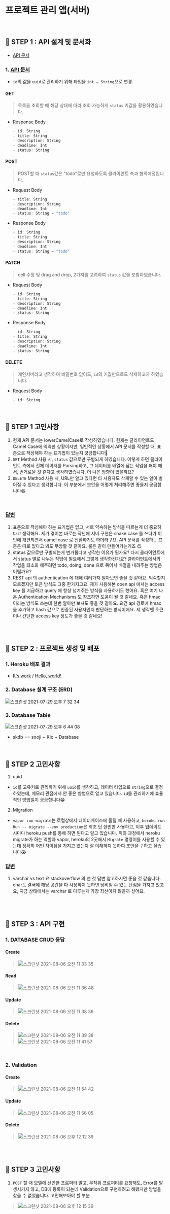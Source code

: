 # 프로젝트 관리 앱(서버)

<br>

## 📘 STEP 1 : API 설계 및 문서화
- [API 문서](https://docs.google.com/spreadsheets/d/1_nDj5blrLfcHYRtEE_4KGOhiH57aKL6oBPPHIcJK4yE/edit#gid=0)
### 1. [API 문서](https://docs.google.com/spreadsheets/d/1_nDj5blrLfcHYRtEE_4KGOhiH57aKL6oBPPHIcJK4yE/edit)
   - `id`의 값을 `uuid`로 관리하기 위해 타입을 `int → String`으로 변경. 
#### GET
> 목록을 조회할 때 해당 상태에 따라 조회 가능하게 `status` 키값을 활용하였습니다.
- Response Body
  ```swift
  - id: String
  - title: String
  - description: String
  - deadline: Int
  - status: String
  ```
#### POST
> POST할 때 `status`값은 "todo"로만 요청하도록 클라이언트 측과 협의예정입니다.
- Request Body
  ```swift
  - title: String
  - description: String
  - deadline: Int
  - status: String = "todo"
  ```
- Response Body
  ```swift
  - id: String
  - title: String
  - description: String
  - deadline: Int
  - status: String = "todo"
  ```
#### PATCH
> cell 수정 및 drag and drop, 2가지를 고려하여 `status` 값을 포함하였습니다.
- Request Body
  ```swift
  - id: String
  - title: String
  - description: String
  - deadline: Int
  - status: String
  ```
- Response Body
  ```swift
  - id: String
  - title: String
  - description: String
  - deadline: Int
  - status: String
  ```
#### DELETE
> 개인서버라고 생각하여 비밀번호 없이도, `id`의 키값만으로도 삭제하고자 하였습니다.
- Request Body
  ```swift
  - id: String
  ```

<br>

## 📕 STEP 1 고민사항
1. 현재 API 문서는 lowerCamelCase로 작성하였습니다. 현재는 클라이언트도 Camel Case에 익숙한 상황이지만, 일반적인 상황에서 API 문서를 작성할 때, 표준으로 작성해야 하는 표기법이 있는지 궁금합니다🧐
2. `GET` Method 사용 시, `status` 값으로만 구별되게 하였습니다. 이렇게 하면 클라이언트 측에서 전체 데이터를 Parsing하고, 그 데이터를 배열에 담는 작업을 해야 해서, 번거로울 것 같다고 생각하였습니다. 더 나은 방향이 있을까요?
3. `DELETE` Method 사용 시, URL만 알고 있다면 타 사용자도 삭제할 수 있는 일이 벌어질 수 있다고 생각합니다. 이 부분에서 보안을 어떻게 처리해주면 좋을지 궁금합니다😆
<br>

### [답변](https://github.com/yagom-academy/ios-project-manager-server/pull/35#issuecomment-884658035)
1. 표준으로 작성해야 하는 표기법은 없고, 서로 약속하는 방식을 따르는게 더 중요하다고 생각해요. 제가 겪어본 바로는 작년에 서버 구현은 snake case 를 쓰다가 이번에 개편되면서 camel case 로 전환하기도 하더라구요. API 문서를 작성하는 표준은 따로 없다고 봐도 무방할 것 같아요. 룰은 같이 만들어가는거죠 😉
2. status 값으로만 구별되는게 번거롭다고 생각한 이유가 뭔가요? 다시 클라이언트에서 status 별로 나누는 작업이 필요해서 그렇게 생각한건가요? 클라이언트에서의 작업을 최소화 해주려면 todo, doing, done 으로 묶어서 배열을 내려주는 방법은 어떨까요?
3. REST api 의 authentication 에 대해 여러가지 알아보면 좋을 것 같아요. 익숙할지 모르겠지만 토큰 방식도 그중 한가지고요. 제가 사용해본 open api 에서는 access key 를 지급하고 query 에 항상 넘겨주는 방식을 사용하기도 했어요. 혹은 여기 나온 Authentication Mechanisms 도 참조하면 도움이 될 것 같네요. 혹은 hmac 이라는 방식도 쓰는데 한번 알아만 보셔도 좋을 것 같아요. 요건 api 경로에 hmac 을 추가하고 hash 값으로 인증된 사용자인지 판단하는 방식이에요. 제 생각엔 토큰이나 간단한 access key 정도가 좋을 것 같네요!

<br><br>

## 📘 STEP 2 : 프로젝트 생성 및 배포

### 1. Heroku 배포 결과
   - [It's work](https://sukio-tasks-management.herokuapp.com/) / [Hello, world!](https://sukio-tasks-management.herokuapp.com/hello)

### 2. Database 설계 구조 (ERD)
![스크린샷 2021-07-29 오후 7 32 34](https://user-images.githubusercontent.com/65153742/127481198-9b841140-6121-4797-bb2e-2a1d7fdcb6b8.png)

### 3. Database Table
![스크린샷 2021-07-29 오후 6 44 08](https://user-images.githubusercontent.com/65153742/127481372-c2216a1f-a8c5-494c-bf54-966fbe46ddc2.png)
- skdb == sooji + Kio + Database

<br>

## 📕 STEP 2 고민사항
1. uuid
- `id`를 고유키로 관리하기 위해 `uuid`를 생각하고, 데이터 타입으로 `string`으로 결정하였는데, 메모리 관점에서 안 좋은 방법으로 알고 있습니다. `id`를 관리하기에 효율적인 방법일지 궁금합니다😁


2. Migration
- `vapor run migrate`는 로컬상에서 데이터베이스에 올릴 때 사용하고, `heroku run Run -- migrate --env production`은 최초 단 한번만 사용하고, 이후 업데이트시마다 heroku push를 통해 하면 된다고 알고 있습니다. 위의 과정에서 heroku migrate가 하는 역할과 vapor, heroku의 2곳에서 `Migrate` 명령어를 사용할 수 있는데 정확히 어떤 차이점을 가지고 있는지 잘 이해하지 못하여 조언을 구하고 싶습니다😭 

### [답변](https://github.com/yagom-academy/ios-project-manager-server/pull/42#pullrequestreview-719038571)
1. varchar vs text 요 stackoverflow 의 맨 첫 답변 참고하시면 좋을 것 같습니다. char도 결국에 해당 공간을 다 사용하지 못하면 낭비일 수 있는 단점을 가지고 있고요, 지금 상태에서는 varchar 로 다루는게 가장 최선이지 않을까 싶어요.

<br><br>

## 📘 STEP 3 : API 구현
### 1. DATABASE CRUD 응답
#### Create
> ![스크린샷 2021-08-06 오전 11 33 35](https://user-images.githubusercontent.com/65153742/128447920-105a30ac-bce5-483b-af3c-65dfeff4bccf.png)
#### Read
> ![스크린샷 2021-08-06 오전 11 36 48](https://user-images.githubusercontent.com/65153742/128447930-70adc495-6a41-4e8f-b205-8b70ede07214.png)
#### Update
> ![스크린샷 2021-08-06 오전 11 38 36](https://user-images.githubusercontent.com/65153742/128447934-a1d37779-9abc-4ee5-af3f-24eca8ed0b6e.png)
#### Delete
> ![스크린샷 2021-08-06 오전 11 39 38](https://user-images.githubusercontent.com/65153742/128447951-f2593dbc-d58b-4cce-b032-da13438a1057.png)
> ![스크린샷 2021-08-06 오전 11 41 57](https://user-images.githubusercontent.com/65153742/128447975-d6b80eaf-4f90-4f46-8cfb-8e557523de3c.png)

<br>

### 2. Validation
#### Create
> ![스크린샷 2021-08-06 오전 11 54 42](https://user-images.githubusercontent.com/65153742/128449090-d4c57a40-4172-4182-a36b-fb8e0f34fb64.png)
#### Update
> ![스크린샷 2021-08-06 오전 11 56 05](https://user-images.githubusercontent.com/65153742/128449199-890b4863-9087-4e58-84c9-a20f17433484.png)
#### Delete
> ![스크린샷 2021-08-06 오후 12 12 39](https://user-images.githubusercontent.com/65153742/128450511-6ccc44b8-3ec9-4891-a789-0931d9ce3e55.png)


<br><br>

## 📕 STEP 3 고민사항
1. `POST` 할 때 모델에 선언한 프로퍼티 말고, 무작위 프로퍼티를 요청해도, Error를 발생시키지 않고, DB에 등록이 되는데 Validation으로 구현하려고 해봤지만 방법을 찾을 수 없었습니다. 고민해보아야 할 부분
> ![스크린샷 2021-08-06 오후 12 15 39](https://user-images.githubusercontent.com/65153742/128450719-c7adb27b-7603-4260-8fe8-5e0bebb77896.png)

<br><br><br>

# 프로젝트 진행 및 참고사항

### ⏰ 타임라인

#### 07.19~07.25
- [팀그라운드룰 작성](https://github.com/Kioding/ios-project-manager-server/blob/2dba3ca35307af6d3fb699ae21a8413ae0d25a82/Docs/%ED%8C%80%EA%B7%B8%EB%9D%BC%EC%9A%B4%EB%93%9C%EB%A3%B0.md)
- REST API
- vapor
- Heroku
#### 07.26~08.01
- Database Model 정의 및 migration
- Swift-server-side-framework
- RDMS(SQL) / NoSQL
- Vapor framework(Fluent)
- PostgreSQL
- Heroku 서버 배포
#### 08.02~08.08
- API 구현에 필요한 인코딩/디코딩 타입
- 데이터베이스 CRUD 구현
- CRUD DTO 
- Error 커스터마이징

<br>
<br>

### 🚀 트러블슈팅 (Troubleshooting)
- [Fatal error: Error raised at top level: bind(descriptor:ptr:bytes:) failed: Address already in use (errno: 98)](https://github.com/vapor/toolbox/issues/238)
   - `sudo lsof -i :8080 -sTCP:LISTEN |awk 'NR > 1 {print $2}'|xargs kill -15`
8080포트를 킬하니 되었다.
- ['heroku' does not appear to be a git repositor](https://alreadyusedadress.tistory.com/51)
   - `git init`, `heroku login`, `git remote` 까지 해주니 작동!
- [xcrun: error: unable to find utility “xctest”, not a developer tool or in PATH](https://stackoverflow.com/questions/61501298/xcrun-error-unable-to-find-utility-xctest-not-a-developer-tool-or-in-path)
Fatal error: result 1: file VaporToolbox/exec.swift, line 55
[1]    6858 illegal hardware instruction  vapor run migrate
- [[ WARNING ] connection reset (error set): Connection refused (errno: 111)
Fatal error: Error raised at top level: connection reset (error set): Connection refused (errno: 111): file Swift/ErrorType.swift, line 200](https://stackoverflow.com/questions/55205247/vapor-connection-refused-errno-61)
- git pull error: The following untracked working tree files would be overwritten by merge
    - [대안1](https://github.com/avast/retdec/issues/92)
    - [대안2](https://stackoverflow.com/questions/17989165/git-checkout-master-error-the-following-untracked-working-tree-files-would-be-o)

- [heroku 에서 git push heroku master 에러 나는 경우](https://velog.io/@jangky000/Heroku-%EB%B0%B0%ED%8F%AC)
- `POSTMAN GET 오류`
{ "error": true, "reason": "invalid field: deadline type: Int error: `typeMismatch`(Swift.Int, Swift.DecodingError.Context(codingPath: [], debugDescription: "Could not convert to Int: 123145215.0", underlyingError: nil))" }
   - 자료형을 바꾸고 vapor revert를 안해줘서 생긴 오류였다.
   - `vapor run migrate --revert`하고 `vapor run migrate` 을 다시 해주니 정상 작동
   
<br>
<br>

### 📝 메모

<details>
<summary>API문서 참고사항</summary>
<div markdown="1">

- [Postman API documentation](https://documenter.getpostman.com/view/15740314/Tzm3nd22) - 스티븐, 덕복
- [API 문서 - Fezz, JM](https://docs.google.com/spreadsheets/d/1PTOGFh9kAbBUtQZ0pqC8j2-oCjURtjUnjwxA2t6TlAU/edit#gid=0)
- [API 문서 - Sooji, Kio](https://docs.google.com/spreadsheets/d/1_nDj5blrLfcHYRtEE_4KGOhiH57aKL6oBPPHIcJK4yE/edit?usp=sharing)
- API 문서 - 수킴, Hailey, Neph
- API 관리 도구
    - swagger(유료)
    - postman
- URL
    - [https://sukio-tasks-management.herokuapp.com/](https://sukio-tasks-management.herokuapp.com/)
</details>
<br>
<br>

### 🔗 참고 링크

<details>
<summary>참고 링크 세부사항</summary>
<div markdown="1">


공식문서
- [VAPOR](https://github.com/vapor/vapor)
- [Heroku](https://www.heroku.com)

Vapor
- [VAPOR](https://github.com/vapor/vapor)
- [[야곰닷넷] Server-Side Swift with Vapor](https://yagom.net/courses/start-vapor/)
- [homebrew 설치](https://brew.sh/index_ko)
- [[블로그] [Vapor/Swift] Heroku를 이용하여 Vapor 서버 배포하기 - Ryan](https://velog.io/@ryan-son/VaporSwift-Vapor%EC%99%80-Heroku%EB%A5%BC-%EC%9D%B4%EC%9A%A9%ED%95%9C-REST-API-%EA%B5%AC%EC%84%B1-%EB%B0%8F-%EB%B0%B0%ED%8F%AC)
- [[블로그] Server-Side Swift with Vapor - Zedd](https://zeddios.tistory.com/957)
- [[유투브] Hello Vapor 4 (Server Side Swift) - asamsharp](https://www.youtube.com/watch?v=kJ1YS0NCHDI&t=841s)

Postman
- [[TIL] Postman으로 API문서 만들기](https://velog.io/@jinee/TIL-Postman%EC%9C%BC%EB%A1%9C-API%EB%AC%B8%EC%84%9C-%EB%A7%8C%EB%93%A4%EA%B8%B0-l4k5mj31rl)
  
API
- [[유투브] REST API가 뭔가요?](https://www.youtube.com/watch?v=iOueE9AXDQQ)
- [[유투브] Day1, 2-2. 그런 REST API로 괜찮은가](https://www.youtube.com/watch?v=RP_f5dMoHFc&t=1553s)
 
RDMS(SQL) / NoSQL
- [[유투브] 아직도 SQL을 모른다고해서 5분 설명해드림 - 노마드 코더](https://www.youtube.com/watch?v=z9chRlD1tec&t=176s)
- [[TablePlus] Postgres vs PostgreSQL - What is the difference?](https://tableplus.com/blog/2018/10/postgres-vs-postgresql.html)
- [[유투브] Decimal/Float, Char/Varchar/Text/Blob, Datetime/Timestamp - MySQL의 헷갈리는 자료형들](https://www.youtube.com/watch?v=NmraFRrusD8)
- [[유투브] 비전공자를 위한 SQL 입문서! | 쉽게 배우는 SQL! | 에어클래스](https://www.youtube.com/watch?v=MJsOoA8yM7A&t=1436s)

타임 스탬프 변환기
- [타임 스탬프 변환기](https://ko.rakko.tools/tools/29/)
 
</details>
